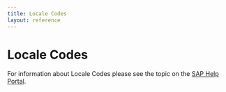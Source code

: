 ```yaml
---
title: Locale Codes
layout: reference
---
```


# Locale Codes

For information about Locale Codes please see the topic on the [SAP Help Portal](https://help.sap.com/docs/SAP_CONCUR/b024dbc03488481b9ed0ae8f3dfcaafb/1b8327386caf101489a99a72941e2ee5.html).
